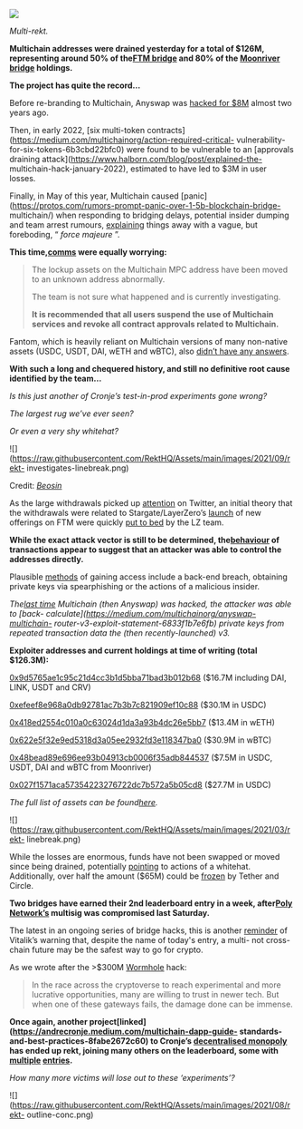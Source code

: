 ![](https://raw.githubusercontent.com/RektHQ/Assets/main/images/2023/01/multichain2-header.png)

_Multi-rekt._

 **Multichain addresses were drained yesterday for a total of $126M,
representing around 50% of the[FTM
bridge](https://debank.com/profile/0xc564ee9f21ed8a2d8e7e76c085740d5e4c5fafbe)
and 80% of the [Moonriver
bridge](https://debank.com/profile/0x10c6b61dbf44a083aec3780acf769c77be747e23)
holdings.**

 **The project has quite the record…**

Before re-branding to Multichain, Anyswap was [hacked for
$8M](https://rekt.news/anyswap-rekt/) almost two years ago.

Then, in early 2022, [six multi-token
contracts](https://medium.com/multichainorg/action-required-critical-
vulnerability-for-six-tokens-6b3cbd22bfc0) were found to be vulnerable to an
[approvals draining attack](https://www.halborn.com/blog/post/explained-the-
multichain-hack-january-2022), estimated to have led to $3M in user losses.

Finally, in May of this year, Multichain caused
[panic](https://protos.com/rumors-prompt-panic-over-1-5b-blockchain-bridge-
multichain/) when responding to bridging delays, potential insider dumping and
team arrest rumours,
[explaining](https://twitter.com/MultichainOrg/status/1661443109019062272)
things away with a vague, but foreboding, “ _force majeure_ ”.

 **This
time,[comms](https://twitter.com/MultichainOrg/status/1677096839731097600)
were equally worrying:**

> The lockup assets on the Multichain MPC address have been moved to an
> unknown address abnormally.
>
> The team is not sure what happened and is currently investigating.
>
>  **It is recommended that all users suspend the use of Multichain services
> and revoke all contract approvals related to Multichain.**

Fantom, which is heavily reliant on Multichain versions of many non-native
assets (USDC, USDT, DAI, wETH and wBTC), also [didn’t have any
answers](https://twitter.com/FantomFDN/status/1677055684716683264).

 **With such a long and chequered history, and still no definitive root cause
identified by the team…**

 _Is this just another of Cronje’s test-in-prod experiments gone wrong?_

 _The largest rug we’ve ever seen?_

 _Or even a very shy whitehat?_

![](https://raw.githubusercontent.com/RektHQ/Assets/main/images/2021/09/rekt-
investigates-linebreak.png)

Credit: _[Beosin](https://twitter.com/BeosinAlert/status/1677281092116840448)_

As the large withdrawals picked up
[attention](https://twitter.com/peckshield/status/1677031203772289030) on
Twitter, an initial theory that the withdrawals were related to
Stargate/LayerZero’s
[launch](https://twitter.com/StargateFinance/status/1676990139921498112) of
new offerings on FTM were quickly [put to
bed](https://twitter.com/pcaversaccio/status/1677038824734457856) by the LZ
team.

 **While the exact attack vector is still to be determined,
the[behaviour](https://twitter.com/BeosinAlert/status/1677281092116840448) of
transactions appear to suggest that an attacker was able to control the
addresses directly.**

Plausible
[methods](https://twitter.com/BeosinAlert/status/1677281299860709377) of
gaining access include a back-end breach, obtaining private keys via
spearphishing or the actions of a malicious insider.

 _The[last time](https://rekt.news/anyswap-rekt/) Multichain (then Anyswap)
was hacked, the attacker was able to [back-
calculate](https://medium.com/multichainorg/anyswap-multichain-
router-v3-exploit-statement-6833f1b7e6fb) private keys from repeated
transaction data the (then recently-launched) v3._

 **Exploiter addresses and current holdings at time of writing (total
$126.3M):**

[0x9d5765ae1c95c21d4cc3b1d5bba71bad3b012b68](https://etherscan.io/address/0x9d5765ae1c95c21d4cc3b1d5bba71bad3b012b68)
($16.7M including DAI, LINK, USDT and CRV)

[0xefeef8e968a0db92781ac7b3b7c821909ef10c88](https://etherscan.io/address/0xefeef8e968a0db92781ac7b3b7c821909ef10c88)
($30.1M in USDC)

[0x418ed2554c010a0c63024d1da3a93b4dc26e5bb7](https://etherscan.io/address/0x418ed2554c010a0c63024d1da3a93b4dc26e5bb7)
($13.4M in wETH)

[0x622e5f32e9ed5318d3a05ee2932fd3e118347ba0](https://etherscan.io/address/0x622e5f32e9ed5318d3a05ee2932fd3e118347ba0)
($30.9M in wBTC)

[0x48bead89e696ee93b04913cb0006f35adb844537](https://etherscan.io/address/0x48bead89e696ee93b04913cb0006f35adb844537)
($7.5M in USDC, USDT, DAI and wBTC from Moonriver)

[0x027f1571aca57354223276722dc7b572a5b05cd8](https://etherscan.io/address/0x027f1571aca57354223276722dc7b572a5b05cd8)
($27.7M in USDC)

 _The full list of assets can be
found[here](https://twitter.com/hackenclub/status/1677261932296798208)._

![](https://raw.githubusercontent.com/RektHQ/Assets/main/images/2021/03/rekt-
linebreak.png)

While the losses are enormous, funds have not been swapped or moved since
being drained, potentially
[pointing](https://twitter.com/functi0nZer0/status/1677075378752352256) to
actions of a whitehat. Additionally, over half the amount ($65M) could be
[frozen](https://twitter.com/tayvano_/status/1677106407131475968) by Tether
and Circle.

 **Two bridges have earned their 2nd leaderboard entry in a week, after[Poly
Network’s](https://rekt.news/poly-network-rekt2/) multisig was compromised
last Saturday.**

The latest in an ongoing series of bridge hacks, this is another
[reminder](https://twitter.com/pcaversaccio/status/1677277847788847104) of
Vitalik’s warning that, despite the name of today's entry, a multi- not cross-
chain future may be the safest way to go for crypto.

As we wrote after the >$300M [Wormhole](https://rekt.news/wormhole-rekt/)
hack:

> In the race across the cryptoverse to reach experimental and more lucrative
> opportunities, many are willing to trust in newer tech. But when one of
> these gateways fails, the damage done can be immense.

 **Once again, another
project[linked](https://andrecronje.medium.com/multichain-dapp-guide-
standards-and-best-practices-8fabe2672c60) to Cronje’s [decentralised
monopoly](https://rekt.news/decentralised-monopoly/) has ended up rekt,
joining many others on the leaderboard, some with
[multiple](https://rekt.news/cream-rekt-2/)
[entries](https://rekt.news/yearn2-rekt/).**

 _How many more victims will lose out to these ‘experiments’?_

![](https://raw.githubusercontent.com/RektHQ/Assets/main/images/2021/08/rekt-
outline-conc.png)


